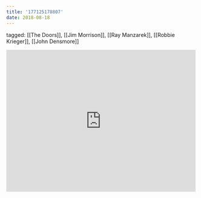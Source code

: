 ```yaml
---
title: '177125178807'
date: 2018-08-18
---
```

tagged: [[The Doors]], [[Jim Morrison]], [[Ray Manzarek]], [[Robbie Krieger]], [[John Densmore]]
<iframe allow="accelerometer; autoplay; clipboard-write; encrypted-media; gyroscope; picture-in-picture" allowfullscreen="" frameborder="0" height="375" id="youtube_iframe" src="https://www.youtube.com/embed/4ZQWr7cF0eY?feature=oembed&amp;enablejsapi=1&amp;origin=https://safe.txmblr.com&amp;wmode=opaque" width="500"></iframe>